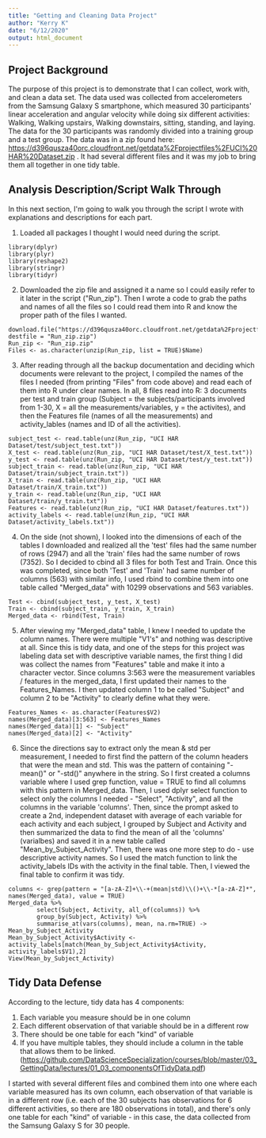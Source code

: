```yaml
---
title: "Getting and Cleaning Data Project"
author: "Kerry K"
date: "6/12/2020"
output: html_document
---
```


## Project Background

The purpose of this project is to demonstrate that I can collect, work with, and clean a data set. The data used was collected from accelerometers from the Samsung Galaxy S smartphone, which measured 30 participants' linear acceleration and angular velocity while doing six different activities: Walking, Walking upstairs, Walking downstairs, sitting, standing, and laying. The data for the 30 participants was randomly divided into a training group and a test group. The data was in a zip found here: https://d396qusza40orc.cloudfront.net/getdata%2Fprojectfiles%2FUCI%20HAR%20Dataset.zip . It had several different files and it was my job to bring them all together in one tidy table. 

## Analysis Description/Script Walk Through

In this next section, I'm going to walk you through the script I wrote with explanations and descriptions for each part.

1. Loaded all packages I thought I would need during the script. 

```{r}
library(dplyr)
library(plyr)
library(reshape2)
library(stringr)
library(tidyr)
```
2. Downloaded the zip file and assigned it a name so I could easily refer to it later in the script ("Run_zip"). Then I wrote a code to grab the paths and names of all the files so I could read them into R and know the proper path of the files I wanted.

```{r}
download.file("https://d396qusza40orc.cloudfront.net/getdata%2Fprojectfiles%2FUCI%20HAR%20Dataset.zip", destfile = "Run_zip.zip")
Run_zip <- "Run_zip.zip"
Files <- as.character(unzip(Run_zip, list = TRUE)$Name)
```

3. After reading through all the backup documentation and deciding which documents were relevant to the project, I compiled the names of the files I needed (from printing "Files" from code above) and read each of them into R under clear names. In all, 8 files read into R: 3 documents per test and train group (Subject = the subjects/participants involved from 1-30, X = all the measurements/variables, y = the activites), and then the Features file (names of all the measurements) and activity_lables (names and ID of all the activities).

```{r}
subject_test <- read.table(unz(Run_zip, "UCI HAR Dataset/test/subject_test.txt"))
X_test <- read.table(unz(Run_zip, "UCI HAR Dataset/test/X_test.txt"))
y_test <- read.table(unz(Run_zip, "UCI HAR Dataset/test/y_test.txt"))
subject_train <- read.table(unz(Run_zip, "UCI HAR Dataset/train/subject_train.txt"))
X_train <- read.table(unz(Run_zip, "UCI HAR Dataset/train/X_train.txt"))
y_train <- read.table(unz(Run_zip, "UCI HAR Dataset/train/y_train.txt"))
Features <- read.table(unz(Run_zip, "UCI HAR Dataset/features.txt"))
activity_labels <- read.table(unz(Run_zip, "UCI HAR Dataset/activity_labels.txt"))
```

4. On the side (not shown), I looked into the dimensions of each of the tables I downloaded and realized all the 'test' files had the same number of rows (2947) and all the 'train' files had the same number of rows (7352). So I decided to cbind all 3 files for both Test and Train. Once this was completed, since both 'Test' and 'Train' had same number of columns (563) with similar info, I used rbind to combine them into one table called "Merged_data" with 10299 observations and 563 variables. 

```{r}
Test <- cbind(subject_test, y_test, X_test)
Train <- cbind(subject_train, y_train, X_train)
Merged_data <- rbind(Test, Train)
```
5. After viewing my "Merged_data" table, I knew I needed to update the column names. There were multiple "V1's" and nothing was descriptive at all. Since this is tidy data, and one of the steps for this project was labeling data set with descriptive variable names, the first thing I did was collect the names from "Features" table and make it into a character vector. Since columns 3:563 were the measurement variables / features in the merged_data, I first updated their names to the Features_Names. I then updated column 1 to be called "Subject" and column 2 to be "Activity" to clearly define what they were.  

```{r}
Features_Names <- as.character(Features$V2)
names(Merged_data)[3:563] <- Features_Names
names(Merged_data)[1] <- "Subject"
names(Merged_data)[2] <- "Activity"
```

6. Since the directions say to extract only the mean & std per measurement, I needed to first find the pattern of the column headers that were the mean and std. This was the pattern of containing "-mean()" or "-std()" anywhere in the string. So I first created a columns variable where I used grep function, value = TRUE to find all columns with this pattern in Merged_data. Then, I used dplyr select function to select only the columns I needed - "Select", "Activity", and all the columns in the variable 'columns'. Then, since the prompt asked to create a 2nd, independent dataset with average of each variable for each activity and each subject, I grouped by Subject and Activity and then summarized the data to find the mean of all the 'columns' (varialbes) and saved it in a new table called "Mean_by_Subject_Activity". Then, there was one more step to do - use descriptive activity names. So I used the match function to link the activity_labels IDs with the activity in the final table. Then, I viewed the final table to confirm it was tidy. 

```{r}
columns <- grep(pattern = "[a-zA-Z]+\\-+(mean|std)\\()+\\-*[a-zA-Z]*", names(Merged_data), value = TRUE)
Merged_data %>%
        select(Subject, Activity, all_of(columns)) %>%
        group_by(Subject, Activity) %>%
        summarise_at(vars(columns), mean, na.rm=TRUE) -> Mean_by_Subject_Activity
Mean_by_Subject_Activity$Activity <- activity_labels[match(Mean_by_Subject_Activity$Activity, activity_labels$V1),2]
View(Mean_by_Subject_Activity)
```

## Tidy Data Defense

According to the lecture, tidy data has 4 components: 
1. Each variable you measure should be in one column
2. Each different observation of that variable should be in a different row
3. There should be one table for each "kind" of variable
4. If you have multiple tables, they should include a column in the table that allows them to be linked. (https://github.com/DataScienceSpecialization/courses/blob/master/03_GettingData/lectures/01_03_componentsOfTidyData.pdf)

I started with several different files and combined them into one where each variable measured has its own column, each observation of that variable is in a different row (i.e. each of the 30 subjects has observations for 6 different activities, so there are 180 observations in total), and there's only one table for each "kind" of variable - in this case, the data collected from the Samsung Galaxy S for 30 people. 

